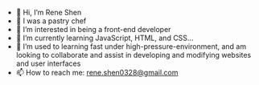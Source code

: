 - 👋 Hi, I’m Rene Shen
- 🍰 I was a pastry chef
- 👀 I’m interested in being a front-end developer
- 🌱 I’m currently learning JavaScript, HTML, and CSS...
- 💞️ I’m used to learning fast under high-pressure-environment, and am looking to collaborate and assist in developing and modifying websites and user interfaces
- 📫 How to reach me: rene.shen0328@gmail.com

<!---
ReneShen/ReneShen is a ✨ special ✨ repository because its `README.md` (this file) appears on your GitHub profile.
You can click the Preview link to take a look at your changes.
--->
